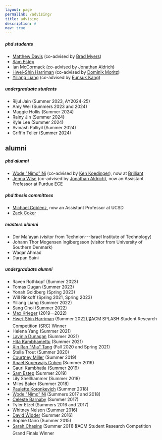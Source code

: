 ```yaml
---
layout: page
permalink: /advising/
title: advising
description: #
nav: true
---
```


##### phd students

- [Matthew Davis](http://cmumatt.github.io) (co-advised by [Brad Myers](https://www.cs.cmu.edu/~bam/))
- [Sam Estep](https://samestep.com/)
- [Ian McCormack](https://icmccorm.me/) (co-advised by [Jonathan Aldrich](http://www.cs.cmu.edu/~aldrich/))
- [Hwei-Shin Harriman](https://hsharriman.github.io/) (co-advised by [Dominik Moritz](https://www.domoritz.de/))
- [Yiliang Liang](https://www.linkedin.com/in/yiliang-liang-a3631a138/) (co-advised by [Eunsuk Kang](https://eskang.github.io/))

##### undergraduate students

- Rijul Jain (Summer 2023, AY2024-25)
- Amy Wei (Summers 2023 and 2024)
- Maggie Hollis (Summer 2024)
- Rainy Jin (Summer 2024)
- Kyle Lee (Summer 2024)
- Avinash Palliyil (Summer 2024)
- Griffin Teller (Summer 2024)

## alumni

##### phd alumni
- [Wode "Nimo" Ni](http://www.cs.cmu.edu/~woden/) (co-advised by [Ken Koedinger](http://pact.cs.cmu.edu/koedinger.html)), now at [Brilliant](https://brilliant.org/)
- [Jenna Wise](https://www.cs.cmu.edu/~jlwise/) (co-advised by [Jonathan Aldrich](http://www.cs.cmu.edu/~aldrich/)), now an Assistant Professor at Purdue ECE

##### phd thesis committees

- [Michael Coblenz](https://cseweb.ucsd.edu/~mcoblenz/), now an Assistant Professor at UCSD
- [Zack Coker](https://zackc.github.io/)

##### masters alumni

- Dor Ma'ayan (visitor from Technion---Israel Institute of Technology)
- Johann Thor Mogensen Ingibergsson (visitor from University of Southern Denmark)
- Waqar Ahmad
- Darpan Saini

##### undergraduate alumni

- Raven Rothkopf (Summer 2023)
- Tomas Dugan (Summer 2023)
- Yonah Goldberg (Spring 2023)
- Will Rinkoff (Spring 2021, Spring 2023)
- Yiliang Liang (Summer 2022)
- Sang Choi (Summer 2022)
- [Max Krieger](https://a9.io/) (2019—2022)
- [Hwei-Shin Harriman](https://hsharriman.github.io/) (Summer 2022),🎖ACM SPLASH Student Research Competition (SRC) Winner
- Helena Yang (Summer 2021)
- [Lavinia Dunagan](https://www.si.umich.edu/people/lavinia-dunagan) (Summer 2021)
- [Hita Kambhamettu](https://hita-k.github.io/) (Summer 2021)
- [Xin Ran "Mia" Tang](https://www.mia-tang.com/) (Fall 2020 and Spring 2021)
- Stella Trout (Summer 2020)
- [Courtney Miller](https://courtney-e-miller.github.io/) (Summer 2019)
- [Anael Kuperwajs Cohen](https://anaelkuperwajs.github.io/) (Summer 2019)
- Gauri Kambhatla (Summer 2019)
- [Sam Estep](https://samestep.com/) (Summer 2019)
- Lily Shellhammer (Summer 2018)
- Miles Baker (Summer 2018)
- [Paulette Koronkevich](https://koronkevi.ch/) (Summer 2018)
- [Wode "Nimo" Ni](http://www.cs.cmu.edu/~woden/) (Summers 2017 and 2018)
- [Celeste Barnaby](https://www.cs.utexas.edu/~celesteb/) (Summer 2017)
- Tyler Etzel (Summers 2016 and 2017)
- Whitney Nelson (Summer 2016)
- [David Widder](http://davidwidder.me/) (Summer 2016)
- Sophie Gairo (Summer 2015)
- [Sarah Chasins](https://schasins.com/) (Summer 2011) 🎖ACM Student Research Competition Grand Finals Winner
